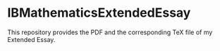 # IBMathematicsExtendedEssay
This repository provides the PDF and the corresponding TeX file of my Extended Essay.
